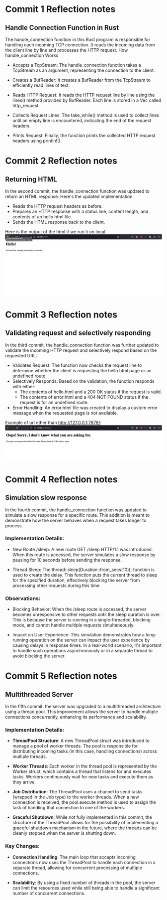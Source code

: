 # Commit 1 Reflection notes
## Handle Connection Function in Rust

The handle_connection function in this Rust program is responsible for handling each incoming TCP connection. It reads the incoming data from the client line by line and processes the HTTP request.
How handle_connection Works

- Accepts a TcpStream: The handle_connection function takes a TcpStream as an argument, representing the connection to the client.

- Creates a BufReader: It creates a BufReader from the TcpStream to efficiently read lines of text.

- Reads HTTP Request: It reads the HTTP request line by line using the lines() method provided by BufReader. Each line is stored in a Vec<String> called http_request.

- Collects Request Lines: The take_while() method is used to collect lines until an empty line is encountered, indicating the end of the request headers.

- Prints Request: Finally, the function prints the collected HTTP request headers using println!().

# Commit 2 Reflection notes

## Returning HTML
In the second commit, the handle_connection function was updated to return an HTML response. Here's the updated implementation:

- Reads the HTTP request headers as before.
- Prepares an HTTP response with a status line, content length, and contents of an hello.html file.
- Sends the HTML response back to the client.

Here is the output of the html if we run it on local
![Commit 2 screen capture](/assets/images/commit2.png)

# Commit 3 Reflection notes

## Validating request and selectively responding

In the third commit, the handle_connection function was further updated to validate the incoming HTTP request and selectively respond based on the requested URL:

- Validates Request: The function now checks the request line to determine whether the client is requesting the hello.html page or an undefined route.
- Selectively Responds: Based on the validation, the function responds with either:
    - The contents of hello.html and a 200 OK status if the request is valid.
    - The contents of error.html and a 404 NOT FOUND status if the request is for an undefined route.
- Error Handling: An error.html file was created to display a custom error message when the requested page is not available.

Example of url other than http://127.0.0.1:7878/:
![Commit 3 screen capture](/assets/images/commit3_bad.png)

# Commit 4 Reflection notes

## Simulation slow response

In the fourth commit, the handle_connection function was updated to simulate a slow response for a specific route. This addition is meant to demonstrate how the server behaves when a request takes longer to process.

### Implementation Details:

- New Route /sleep: A new route GET /sleep HTTP/1.1 was introduced. When this route is accessed, the server simulates a slow response by pausing for 10 seconds before sending the response.

- Thread Sleep: The thread::sleep(Duration::from_secs(10)); function is used to create the delay. This function puts the current thread to sleep for the specified duration, effectively blocking the server from processing other requests during this time.

### Observations:

- Blocking Behavior: When the /sleep route is accessed, the server becomes unresponsive to other requests until the sleep duration is over. This is because the server is running in a single-threaded, blocking mode, and cannot handle multiple requests simultaneously.

- Impact on User Experience: This simulation demonstrates how a long-running operation on the server can impact the user experience by causing delays in response times. In a real-world scenario, it's important to handle such operations asynchronously or in a separate thread to avoid blocking the server.

# Commit 5 Reflection notes

## Multithreaded Server
In the fifth commit, the server was upgraded to a multithreaded architecture using a thread pool. This improvement allows the server to handle multiple connections concurrently, enhancing its performance and scalability.

### Implementation Details:

- **ThreadPool Structure**: A new ThreadPool struct was introduced to manage a pool of worker threads. The pool is responsible for distributing incoming tasks (in this case, handling connections) across multiple threads.

- **Worker Threads**: Each worker in the thread pool is represented by the Worker struct, which contains a thread that listens for and executes tasks. Workers continuously wait for new tasks and execute them as they arrive.

- **Job Distribution**: The ThreadPool uses a channel to send tasks (wrapped in the Job type) to the worker threads. When a new connection is received, the pool.execute method is used to assign the task of handling that connection to one of the workers.

- **Graceful Shutdown**: While not fully implemented in this commit, the structure of the ThreadPool allows for the possibility of implementing a graceful shutdown mechanism in the future, where the threads can be cleanly stopped when the server is shutting down.

### Key Changes:

- **Connection Handling**: The main loop that accepts incoming connections now uses the ThreadPool to handle each connection in a separate thread, allowing for concurrent processing of multiple connections.

- **Scalability**: By using a fixed number of threads in the pool, the server can limit the resources used while still being able to handle a significant number of concurrent connections.